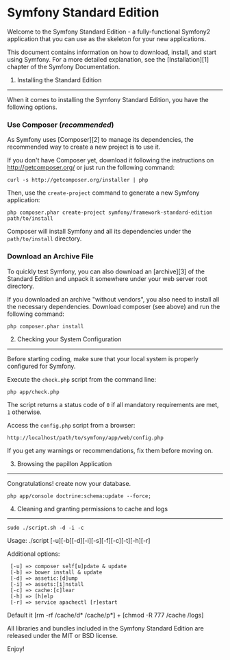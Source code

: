 Symfony Standard Edition
========================

Welcome to the Symfony Standard Edition - a fully-functional Symfony2
application that you can use as the skeleton for your new applications.

This document contains information on how to download, install, and start
using Symfony. For a more detailed explanation, see the [Installation][1]
chapter of the Symfony Documentation.

1) Installing the Standard Edition
----------------------------------

When it comes to installing the Symfony Standard Edition, you have the
following options.

### Use Composer (*recommended*)

As Symfony uses [Composer][2] to manage its dependencies, the recommended way
to create a new project is to use it.

If you don't have Composer yet, download it following the instructions on
http://getcomposer.org/ or just run the following command:

    curl -s http://getcomposer.org/installer | php

Then, use the `create-project` command to generate a new Symfony application:

    php composer.phar create-project symfony/framework-standard-edition path/to/install

Composer will install Symfony and all its dependencies under the
`path/to/install` directory.

### Download an Archive File

To quickly test Symfony, you can also download an [archive][3] of the Standard
Edition and unpack it somewhere under your web server root directory.

If you downloaded an archive "without vendors", you also need to install all
the necessary dependencies. Download composer (see above) and run the
following command:

    php composer.phar install

2) Checking your System Configuration
-------------------------------------

Before starting coding, make sure that your local system is properly
configured for Symfony.

Execute the `check.php` script from the command line:

    php app/check.php

The script returns a status code of `0` if all mandatory requirements are met,
`1` otherwise.

Access the `config.php` script from a browser:

    http://localhost/path/to/symfony/app/web/config.php

If you get any warnings or recommendations, fix them before moving on.

3) Browsing the papillon Application
--------------------------------

Congratulations! create now your database.

    php app/console doctrine:schema:update --force;

4) Cleaning and granting permissions to cache and logs
-------------------------------

    sudo ./script.sh -d -i -c

Usage: ./script [-u][-b][-d][-i][-s][-f][-c][-t][-h][-r]

Additional options:

	 [-u] => composer self[u]pdate & update
	 [-b] => bower install & update
	 [-d] => assetic:[d]ump
	 [-i] => assets:[i]nstall
	 [-c] => cache:[c]lear
	 [-h] => [h]elp
	 [-r] => service apachectl [r]estart


Default it [rm -rf /cache/d* /cache/p*] + [chmod -R 777 /cache /logs]


All libraries and bundles included in the Symfony Standard Edition are
released under the MIT or BSD license.

Enjoy!
